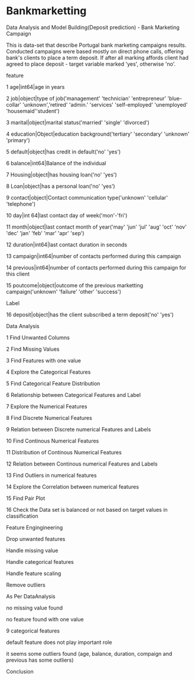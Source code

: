 # Bankmarketting

Data Analysis and Model Building(Deposit prediction) - Bank Marketing Campaign

This is data-set that describe Portugal bank marketing campaigns results. Conducted campaigns were based mostly on direct phone calls, offering bank's clients to place a term deposit. If after all marking affords client had agreed to place deposit - target variable marked 'yes', otherwise 'no'.

feature

1 age|int64|age in years

2 job|object|type of job('management' 'technician' 'entrepreneur' 'blue-collar' 'unknown','retired' 'admin.' 'services' 'self-employed' 'unemployed' 'housemaid''student')

3 marital|object|marital status('married' 'single' 'divorced')

4 education|Object|education background('tertiary' 'secondary' 'unknown' 'primary')

5 default|object|has credit in default('no' 'yes')

6 balance|int64|Balance of the individual

7 Housing|object|has housing loan('no' 'yes')

8 Loan|object|has a personal loan('no' 'yes')

9 contact|object|Contact communication type('unknown' 'cellular' 'telephone')

10 day|int 64|last contact day of week('mon'-'fri')

11 month|object|last contact month of year('may' 'jun' 'jul' 'aug' 'oct' 'nov' 'dec' 'jan' 'feb' 'mar' 'apr' 'sep')

12 duration|int64|last contact duration in seconds

13 campaign|int64|number of contacts performed during this campaign

14 previous|int64|number of contacts performed during this campaign for this client

15 poutcome|object|outcome of the previous marketting campaign('unknown' 'failure' 'other' 'success')

Label

16 deposit|object|has the client subscribed a term deposit('no' 'yes')

Data Analysis

1 Find Unwanted Columns

2 Find Missing Values

3 Find Features with one value

4 Explore the Categorical Features

5 Find Categorical Feature Distribution

6 Relationship between Categorical Features and Label

7 Explore the Numerical Features

8 Find Discrete Numerical Features

9 Relation between Discrete numerical Features and Labels

10 Find Continous Numerical Features

11 Distribution of Continous Numerical Features

12 Relation between Continous numerical Features and Labels

13 Find Outliers in numerical features

14 Explore the Correlation between numerical features

15 Find Pair Plot

16 Check the Data set is balanced or not based on target values in classification

Feature Engingineering

Drop unwanted features

Handle missing value

Handle categorical features

Handle feature scaling

Remove outliers

As Per DataAnalysis

no missing value found

no feature found with one value

9 categorical features

default feature does not play important role

it seems some outliers found (age, balance, duration, compaign and previous has some outliers)

Conclusion

